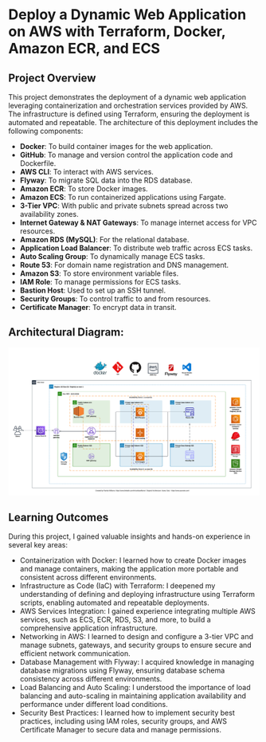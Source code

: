 # Deploy a Dynamic Web Application on AWS with Terraform, Docker, Amazon ECR, and ECS

## Project Overview
This project demonstrates the deployment of a dynamic web application leveraging containerization and orchestration services provided by AWS. The infrastructure is defined using Terraform, ensuring the deployment is automated and repeatable. The architecture of this deployment includes the following components:

- **Docker**: To build container images for the web application.
- **GitHub**: To manage and version control the application code and Dockerfile.
- **AWS CLI**: To interact with AWS services.
- **Flyway**: To migrate SQL data into the RDS database.
- **Amazon ECR**: To store Docker images.
- **Amazon ECS**: To run containerized applications using Fargate.
- **3-Tier VPC**: With public and private subnets spread across two availability zones.
- **Internet Gateway & NAT Gateways**: To manage internet access for VPC resources.
- **Amazon RDS (MySQL)**: For the relational database.
- **Application Load Balancer**: To distribute web traffic across ECS tasks.
- **Auto Scaling Group**: To dynamically manage ECS tasks.
- **Route 53**: For domain name registration and DNS management.
- **Amazon S3**: To store environment variable files.
- **IAM Role**: To manage permissions for ECS tasks.
- **Bastion Host**: Used to set up an SSH tunnel.
- **Security Groups**: To control traffic to and from resources.
- **Certificate Manager**: To encrypt data in transit.

## Architectural Diagram:
![Alt text](Host_Dynamic_Web_App_on_AWS_with_Docker_Amazon_ECR_and_Amazon_ECS.png)

## Learning Outcomes
During this project, I gained valuable insights and hands-on experience in several key areas:

- Containerization with Docker: I learned how to create Docker images and manage containers, making the application more portable and consistent across different environments.
- Infrastructure as Code (IaC) with Terraform: I deepened my understanding of defining and deploying infrastructure using Terraform scripts, enabling automated and repeatable deployments.
- AWS Services Integration: I gained experience integrating multiple AWS services, such as ECS, ECR, RDS, S3, and more, to build a comprehensive application infrastructure.
- Networking in AWS: I learned to design and configure a 3-tier VPC and manage subnets, gateways, and security groups to ensure secure and efficient network communication.
- Database Management with Flyway: I acquired knowledge in managing database migrations using Flyway, ensuring database schema consistency across different environments.
- Load Balancing and Auto Scaling: I understood the importance of load balancing and auto-scaling in maintaining application availability and performance under different load conditions.
- Security Best Practices: I learned how to implement security best practices, including using IAM roles, security groups, and AWS Certificate Manager to secure data and manage permissions.


